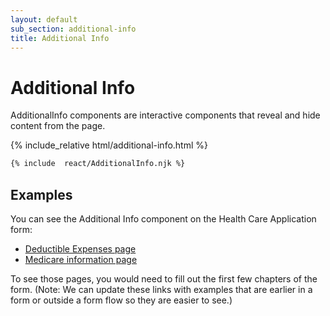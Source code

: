 ```yaml
---
layout: default
sub_section: additional-info
title: Additional Info
---
```


# Additional Info

AdditionalInfo components are interactive components that reveal and hide content from the page.

<div class="site-c-showcase">
{% include_relative html/additional-info.html %}
</div>

```html
{% include  react/AdditionalInfo.njk %}
```

## Examples

You can see the Additional Info component on the Health Care Application form:
- [Deductible Expenses page](https://vets.gov/health-care/apply/application/household-information/deductible-expenses)
- [Medicare information page](https://vets.gov/health-care/apply/application/insurance-information/medicare)

To see those pages, you would need to fill out the first few chapters of the form. (Note: We can update these links with examples that are earlier in a form or outside a form flow so they are easier to see.)
